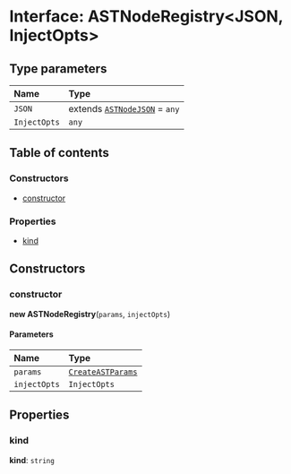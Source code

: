 # Interface: ASTNodeRegistry\<JSON, InjectOpts>

## Type parameters

| Name | Type |
| :------ | :------ |
| `JSON` | extends [`ASTNodeJSON`](/auto-docs/variable-core/interfaces/ASTNodeJSON.md) = `any` |
| `InjectOpts` | `any` |

## Table of contents

### Constructors

* [constructor](/auto-docs/variable-core/interfaces/ASTNodeRegistry.md#constructor)

### Properties

* [kind](/auto-docs/variable-core/interfaces/ASTNodeRegistry.md#kind)

## Constructors

### constructor

**new ASTNodeRegistry**(`params`, `injectOpts`)

#### Parameters

| Name | Type |
| :------ | :------ |
| `params` | [`CreateASTParams`](/auto-docs/variable-core/interfaces/CreateASTParams.md) |
| `injectOpts` | `InjectOpts` |

## Properties

### kind

**kind**: `string`
